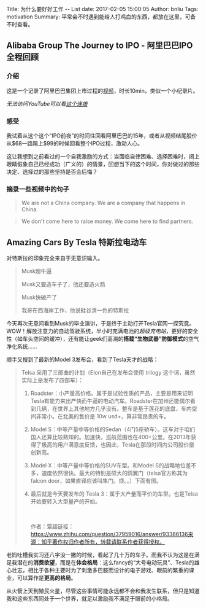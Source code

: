 Title: 为什么要好好工作 -- List
date: 2017-02-05 15:00:05
Author: bnliu
Tags: motivation
Summary: 平常会不时遇到能给人打鸡血的东西，都放在这里，可备不时查看。


## Alibaba Group The Journey to IPO - 阿里巴巴IPO全程回顾

### 介绍

这是一个记录了阿里巴巴集团上市过程的[视频](https://youtu.be/v9GjhRuVKJo)，时长10min，类似一个小纪录片。

*无法访问YouTube可以看[这个连接](http://my.tv.sohu.com/us/282717004/82707587.shtml)*

### 感受

我试着从这个这个“IPO前夜”的时间往回看阿里巴巴的15年，或者从视频结尾股价从\$68一路飚上\$99的时候回看整个IPO过程，激动人心。

这让我想到之前看过的一个自我激励的方式：当面临自律困难、选择困难时，闭上眼睛假象自己已经成功（广义的）的情景，回想当下的这个时间，你对做过的那些决定、选择过的那些坚持是否会后悔？

### 摘录一些视频中的句子

> We are not a China company. We are a company that happens in China.

> We don't come here to raise money. We come here to find partners.

## Amazing Cars By Tesla 特斯拉电动车

对特斯拉的印象完全来自于无意识输入。

> Musk超牛逼
>
> Musk又要造车子了，他还要造火箭
>
> Musk快破产了
>
> 我哥在西海岸工作，他说硅谷清一色的特斯拉

今天再次无意间看到Musk的毕业演讲，于是终于主动打开Tesla官网一探究竟。WOW！解放注意力的自动驾驶系统，半小时充满电池的*超级充电站*，更好的安全性（如车头空间的缓冲），还有能让geek们高潮的**搭载“生物武器”防御模式**的空气净化系统……



顺手又搜到了最新的Model 3发布会，看到了Tesla天才的战略：

> Telsa 采用了三部曲的计划（Elon自己在发布会使用 trilogy 这个词，虽然实际上是发布了四部车）：
>
> 1. Roadster：小产量高价格。属于是试验性质的产品，主要是用来证明Tesla有能力来出产快而牛逼的电动汽车。Roadster在加州还能偶尔看到几辆，在世界上其他地方几乎没有。整车是基于莲花的底盘，车内空间非常小。在北美的售价是 10w usd+，算非常昂贵的车。
>
> 2. Model S：中等产量中等价格的Sedan（4门5座轿车）。这车对于咱们国人还算比较熟知的。加速快，巡航范围也在400+公里。在2013年获得了极高的用户满意度反馈，也因此，Tesla在那段时间内公司股价屡创新高。
>
> 3. Model X：中等产量中等价格的SUV车型。和Model S的战略地位差不多，速度依然很快。最大的特别是硕大的鸥翼门（telsa官方称其为falcon door，如果直译应该叫隼门。烦。。）下面有图。
>
> 4. 最后就是今天要发布的 Tesla 3：属于大产量而平价的车型。也是Telsa开始要转入大型量产的开始。
>
>    ​
>
>    作者：覃超链接：https://www.zhihu.com/question/37959016/answer/93386136来源：知乎著作权归作者所有，转载请联系作者获得授权。



老妈吐槽我实习还八字没一撇的时候，看起了几十万的车子。而我不认为这是在满足我潜在的**消费欲望**，而是在**体会格局**：这么fancy的“大号电动玩具”、Tesla的雄心壮志，相比于各种主要时为了刺激多巴胺而设计的电子游戏、眼前的繁重的课业，可以算作是**更高的格局**。



从火箭上天到殖民火星，尽管这些事情可能永远都不会和我发生联系，但只是知道我和这些东西同处于一个世界，就足以激励我不满足于眼前的小格局。